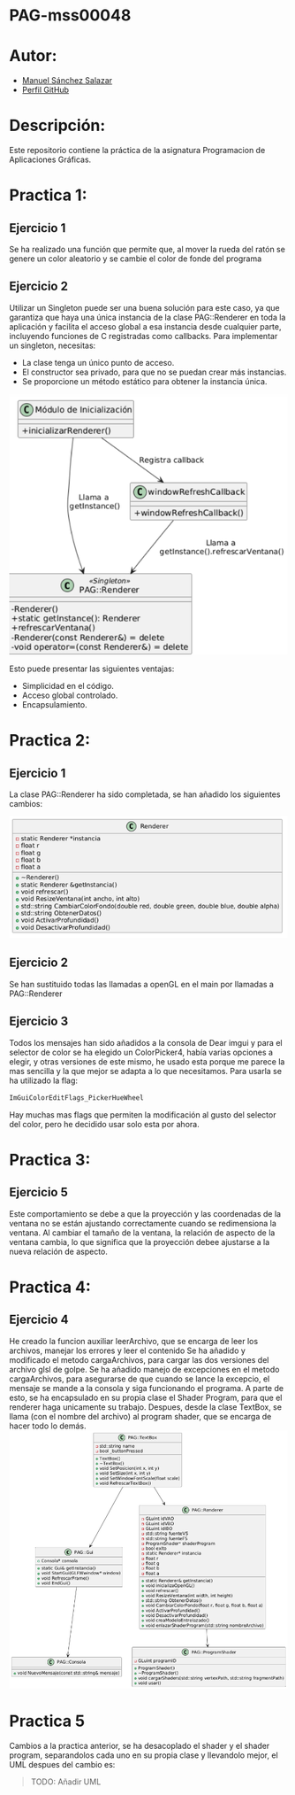 # PAG-mss00048

# Autor:
- [Manuel Sánchez Salazar](mailto:mss00048@red.ujaen.es)
- [Perfil GitHub](https://github.com/DRUBRoxas/PAG-mss00048)

# Descripción:
Este repositorio contiene la práctica de la asignatura Programacion de Aplicaciones Gráficas.

# Practica 1:
## Ejercicio 1
Se ha realizado una función que permite que, al mover la rueda del ratón se genere un color aleatorio y se cambie el color de fonde del programa
## Ejercicio 2
Utilizar un Singleton puede ser una buena solución para este caso, ya que garantiza que haya una única instancia
de la clase PAG::Renderer en toda la aplicación y facilita el acceso global a esa instancia desde cualquier parte, 
incluyendo funciones de C registradas como callbacks.
Para implementar un singleton, necesitas:
* La clase tenga un único punto de acceso.
* El constructor sea privado, para que no se puedan crear más instancias.
* Se proporcione un método estático para obtener la instancia única.


![UMLSingleton.png](Assets/UMLSingleton.png)

Esto puede presentar las siguientes ventajas:
* Simplicidad en el código.
* Acceso global controlado.
* Encapsulamiento.


# Practica 2:
## Ejercicio 1
La clase PAG::Renderer ha sido completada, se han añadido los siguientes cambios:

![UMLRenderer.png](Assets%2FUMLRenderer.png)

## Ejercicio 2
Se han sustituido todas las llamadas a openGL en el main por llamadas a PAG::Renderer
## Ejercicio 3
Todos los mensajes han sido añadidos a la consola de Dear imgui y para el selector de color
se ha elegido un ColorPicker4, había varias opciones a elegir, y otras versiones de este mismo,
he usado esta porque me parece la mas sencilla y la que mejor se adapta a lo que necesitamos.
Para usarla se ha utilizado la flag:
```cpp
ImGuiColorEditFlags_PickerHueWheel
```
Hay muchas mas flags que permiten la modificación al gusto del selector del color, pero he decidido
usar solo esta por ahora.

# Practica 3:
## Ejercicio 5
Este comportamiento se debe a que la proyección y las coordenadas de la ventana no se están
ajustando correctamente cuando se redimensiona la ventana. Al cambiar el tamaño de la ventana,
la relación de aspecto de la ventana cambia, lo que significa que la proyección debee ajustarse a la nueva relación
de aspecto.

# Practica 4:
## Ejercicio 4
He creado la funcion auxiliar leerArchivo, que se encarga de leer los archivos, manejar los errores y leer el contenido
Se ha añadido y modificado el metodo cargaArchivos, para cargar las dos versiones del archivo glsl de golpe.
Se ha añadido manejo de excepciones en el metodo cargaArchivos, para asegurarse de que cuando se lance la excepcio, el mensaje se mande a la consola
y siga funcionando el programa. A parte de esto, se ha encapsulado en su propia clase el Shader Program, para que el renderer haga unicamente su trabajo.
Despues, desde la clase TextBox, se llama (con el nombre del archivo) al program shader, que se encarga de hacer todo lo demás.
![UMLPractica4.png](Assets%2FUMLPractica4.png)


# Practica 5
Cambios a la practica anterior, se ha desacoplado el shader y el shader program, separandolos cada uno en su propia clase y llevandolo mejor, el UML despues del cambio es:
> TODO: Añadir UML
